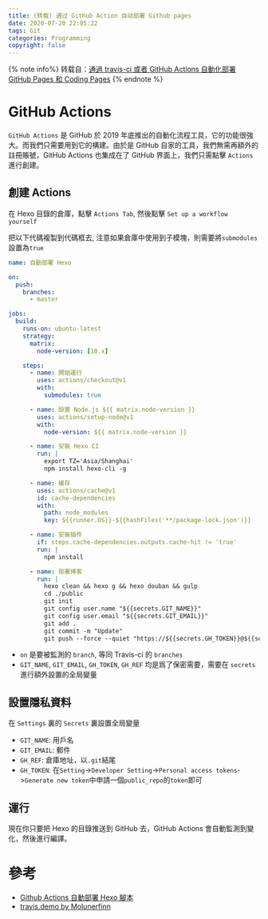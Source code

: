 ```yaml
---
title: (转载) 通过 Github Action 自动部署 Github pages
date: 2020-07-20 22:05:22
tags: Git
categories: Programming
copyright: false
---
```


{% note info%}
转载自：[通過 travis-ci 或者 GitHub Actions 自動化部署 GitHub Pages 和 Coding Pages](https://jerryc.me/posts/74006f42/#Travis-CI)
{% endnote %}

# GitHub Actions

`GitHub Actions` 是 GitHub 於 2019 年底推出的自動化流程工具，它的功能很強大。而我們只需要用到它的構建。由於是 GitHub 自家的工具，我們無需再額外的註冊賬號，GitHub Actions 也集成在了 GitHub 界面上，我們只需點擊 `Actions` 進行創建。

## 創建 Actions
在 Hexo 目錄的倉庫，點擊 `Actions Tab`, 然後點擊 `Set up a workflow yourself`

把以下代碼複製到代碼框去, 注意如果倉庫中使用到子模塊，則需要將`submodules`設置為`true`

```yaml
name: 自動部署 Hexo

on:
  push:
    branches:
      - master

jobs:
  build:
    runs-on: ubuntu-latest
    strategy:
      matrix:
        node-version: [10.x]

    steps:
      - name: 開始運行
        uses: actions/checkout@v1
        with:
          submodules: true

      - name: 設置 Node.js ${{ matrix.node-version }}
        uses: actions/setup-node@v1
        with:
          node-version: ${{ matrix.node-version }}

      - name: 安裝 Hexo CI
        run: |
          export TZ='Asia/Shanghai'
          npm install hexo-cli -g

      - name: 緩存
        uses: actions/cache@v1
        id: cache-dependencies
        with:
          path: node_modules
          key: ${{runner.OS}}-${{hashFiles('**/package-lock.json')}}

      - name: 安裝插件
        if: steps.cache-dependencies.outputs.cache-hit != 'true'
        run: |
          npm install

      - name: 部署博客
        run: |
          hexo clean && hexo g && hexo douban && gulp
          cd ./public
          git init
          git config user.name "${{secrets.GIT_NAME}}"
          git config user.email "${{secrets.GIT_EMAIL}}"
          git add .
          git commit -m "Update"
          git push --force --quiet "https://${{secrets.GH_TOKEN}}@${{secrets.GH_REF}}" master:master
```

- `on` 是要被監測的 `branch`, 等同 Travis-ci 的 `branches`
- `GIT_NAME`, `GIT_EMAIL`, `GH_TOKEN`, `GH_REF` 均是爲了保密需要，需要在 `secrets` 進行額外設置的全局變量

## 設置隱私資料

在 `Settings` 裏的 `Secrets` 裏設置全局變量

- `GIT_NAME`: 用戶名
- `GIT_EMAIL`: 郵件
- `GH_REF`: 倉庫地址，以`.git`結尾
- `GH_TOKEN`: 在`Setting`->`Developer Setting`->`Personal access tokens`->`Generate new token`中申請一個`public_repo`的`token`即可

## 運行
現在你只要把 Hexo 的目錄推送到 GitHub 去，GitHub Actions 會自動監測到變化，然後進行編譯。

# 參考

- [Github Actions 自動部署 Hexo 腳本](https://eallion.com/github-actions-hexo-ci/)
- [travis.demo by Molunerfinn](https://github.com/Molunerfinn/hexo-theme-melody/blob/dev/.travis.demo.yml)